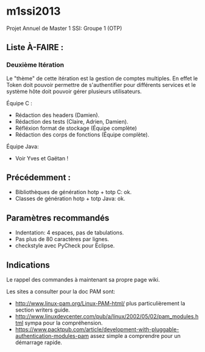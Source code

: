 m1ssi2013
=========

Projet Annuel de Master 1 SSI: Groupe 1 (OTP)

Liste À-FAIRE :
---

### Deuxième Itération ###

Le "thème" de cette itération est la gestion de comptes multiples.
En effet le Token doit pouvoir permettre de s'authentifier
pour différents services et le système hôte doit pouvoir
gérer plusieurs utilisateurs.

Équipe C :
 - Rédaction des headers (Damien).
 - Rédaction des tests (Claire, Adrien, Damien).
 - Réfléxion format de stockage (Équipe complète)
 - Rédaction des corps de fonctions (Équipe complète).

Équipe Java:
 - Voir Yves et Gaëtan !

Précédemment :
---

- Bibliothèques de génération hotp + totp C: ok.
- Classes de génération hotp + totp Java: ok.

Paramètres recommandés
---

- Indentation: 4 espaces, pas de tabulations.
- Pas plus de 80 caractères par lignes.
- checkstyle avec PyCheck pour Eclipse.

Indications
---

Le rappel des commandes à maintenant sa propre page wiki.

Les sites a consulter pour la doc PAM sont:
- http://www.linux-pam.org/Linux-PAM-html/ plus particulièrement la section writers guide.
- http://www.linuxdevcenter.com/pub/a/linux/2002/05/02/pam_modules.html sympa pour la compréhension.
- https://www.packtpub.com/article/development-with-pluggable-authentication-modules-pam assez simple a comprendre pour un démarrage rapide.
